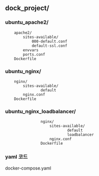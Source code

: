 ## dock_project/


### ubuntu_apache2/
        apache2/
            sites-available/
                000-default.conf
                default-ssl.conf
            envvars
            ports.conf
        Dockerfile



   ### ubuntu_nginx/
        nginx/
            sites-available/
                    default
            nginx.conf
        Dockerfile


### ubuntu_nginx_loadbalancer/
                    nginx/
                        sites-available/
                                default
                                loadbalancer
                        nginx.conf
                    Dockerfile


### yaml 코드
docker-compose.yaml